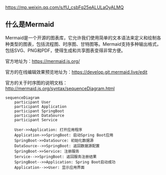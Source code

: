 https://mp.weixin.qq.com/s/fU_csbFq25eALULaOyALMQ
## **什么是Mermaid**

Mermaid是一个开源的图表库，它允许我们使用简单的文本语法来定义和绘制各种类型的图表，包括流程图、时序图、甘特图等。Mermaid支持多种输出格式，包括SVG、PNG和PDF，使得生成和共享图表变得非常方便。

官方地址为：https://mermaid.js.org/

官方的在线编辑效果预览地址为：https://develop.git.mermaid.live/edit

官方的关于时序图的说明文档：http://mermaid.js.org/syntax/sequenceDiagram.html

```
sequenceDiagram    
    participant User    
    participant Application    
    participant SpringBoot    
    participant DataSource    
    participant Service
    
    User->>Application: 打开应用程序    
    Application->>SpringBoot: 启动Spring Boot应用    
    SpringBoot->>DataSource: 初始化数据源    
    DataSource-->>SpringBoot: 返回数据源配置    
    SpringBoot->>Service: 注册服务    
    Service-->>SpringBoot: 返回服务注册结果    
    SpringBoot-->>Application: Spring Boot启动成功    
    Application-->>User: 显示应用界面
```